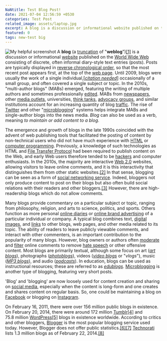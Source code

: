 ```yaml
---
NaNtitle: Test Blog Post!
date: 2021-07-04 12:56:59 +0530
categories: Test Post
related_image: assets/laptop.jpg
excerpt: A blog is a discussion or informational website published on the World Wide Web consisting of discrete, often informal diary-style text...
featured: 0
tags: new-test big 
---
```

![My helpful screenshot](/assets/laptop.jpg)
A **blog** (a [truncation](https://en.wikipedia.org/wiki/Clipping_(morphology) "Clipping (morphology)") of "**weblog**")[[1]](https://en.wikipedia.org/wiki/Blog#cite_note-1) is a discussion or informational [website](https://en.wikipedia.org/wiki/Website "Website") published on the [World Wide Web](https://en.wikipedia.org/wiki/World_Wide_Web "World Wide Web") consisting of discrete, often informal diary-style text entries (posts). Posts are typically displayed in [reverse chronological order](https://en.wikipedia.org/wiki/Reverse_chronology "Reverse chronology"), so that the most recent post appears first, at the top of the [web page](https://en.wikipedia.org/wiki/Web_page "Web page"). Until 2009, blogs were usually the work of a single individual,[*[citation needed](https://en.wikipedia.org/wiki/Wikipedia:Citation_needed "Wikipedia:Citation needed")*] occasionally of a small group, and often covered a single subject or 
topic. In the 2010s, "multi-author blogs" (MABs) emerged, featuring the 
writing of multiple authors and sometimes professionally [edited](https://en.wikipedia.org/wiki/Editing "Editing"). MABs from [newspapers](https://en.wikipedia.org/wiki/Newspaper "Newspaper"), other [media outlets](https://en.wikipedia.org/wiki/News_media "News media"), universities, [think tanks](https://en.wikipedia.org/wiki/Think_tank "Think tank"), [advocacy groups](https://en.wikipedia.org/wiki/Advocacy_group "Advocacy group"), and similar institutions account for an increasing quantity of blog [traffic](https://en.wikipedia.org/wiki/Web_traffic "Web traffic"). The rise of [Twitter](https://en.wikipedia.org/wiki/Twitter "Twitter") and other "[microblogging](https://en.wikipedia.org/wiki/Microblogging "Microblogging")" systems helps integrate MABs and single-author blogs into the news media. *Blog* can also be used as a verb, meaning *to maintain or add content to a blog*.

The emergence and growth of blogs in the late 1990s coincided 
with the advent of web publishing tools that facilitated the posting of 
content by non-technical users who did not have much experience with [HTML](https://en.wikipedia.org/wiki/HTML "HTML") or [computer programming](https://en.wikipedia.org/wiki/Computer_programming "Computer programming"). Previously, a knowledge of such technologies as HTML and [File Transfer Protocol](https://en.wikipedia.org/wiki/File_Transfer_Protocol "File Transfer Protocol") had been required to publish content on the Web, and early Web users therefore tended to be [hackers](https://en.wikipedia.org/wiki/Hacker "Hacker") and computer enthusiasts. In the 2010s, the majority are interactive [Web 2.0](https://en.wikipedia.org/wiki/Web_2.0 "Web 2.0") websites, allowing visitors to leave online comments, and it is this 
interactivity that distinguishes them from other static websites.[[2]](https://en.wikipedia.org/wiki/Blog#cite_note-2) In that sense, blogging can be seen as a form of [social networking service](https://en.wikipedia.org/wiki/Social_networking_service "Social networking service").
 Indeed, bloggers not only produce content to post on their blogs but 
also often build social relations with their readers and other bloggers.[[3]](https://en.wikipedia.org/wiki/Blog#cite_note-3) However, there are high-readership blogs which do not allow comments.

Many blogs provide commentary on a particular subject or topic, 
ranging from philosophy, religion, and arts to science, politics, and 
sports. Others function as more personal [online diaries](https://en.wikipedia.org/wiki/Online_diary "Online diary") or [online brand advertising](https://en.wikipedia.org/wiki/Online_advertising "Online advertising") of a particular individual or company. A typical blog combines text, [digital images](https://en.wikipedia.org/wiki/Digital_image "Digital image"), and [links](https://en.wikipedia.org/wiki/Hyperlink "Hyperlink") to other blogs, web pages, and other media related to its topic. The 
ability of readers to leave publicly viewable comments, and interact 
with other commenters, is an important contribution to the popularity of
 many blogs. However, blog owners or authors often [moderate](https://en.wikipedia.org/wiki/Internet_forum#Moderators "Internet forum") and [filter](https://en.wikipedia.org/wiki/Wordfilter "Wordfilter") online comments to remove [hate speech](https://en.wikipedia.org/wiki/Hate_speech "Hate speech") or other offensive content. Most blogs are primarily textual, although some focus on art (*[art blogs](https://en.wikipedia.org/wiki/Art_blog "Art blog")*), photographs (*[photoblogs](https://en.wikipedia.org/wiki/Photoblog "Photoblog")*), videos (*[video blogs](https://en.wikipedia.org/wiki/Video_blog "Video blog")* or "*vlogs*"), music (*[MP3 blogs](https://en.wikipedia.org/wiki/MP3_blog "MP3 blog")*), and audio (*[podcasts](https://en.wikipedia.org/wiki/Podcast "Podcast")*). In education, blogs can be used as instructional resources; these are referred to as *[edublogs](https://en.wikipedia.org/wiki/Edublog "Edublog")*. [Microblogging](https://en.wikipedia.org/wiki/Microblogging "Microblogging") is another type of blogging, featuring very short posts.

'Blog' and 'blogging' are now loosely used for content creation and sharing on [social media](https://en.wikipedia.org/wiki/Social_media "Social media"),
 especially when the content is long-form and one creates and shares 
content on regular basis. So, one could be maintaining a blog on [Facebook](https://en.wikipedia.org/wiki/Facebook "Facebook") or blogging on [Instagram](https://en.wikipedia.org/wiki/Instagram "Instagram").

On February 16, 2011, there were over 156 million public blogs in existence.
On February 20, 2014, there were around 172 million [Tumblr](https://en.wikipedia.org/wiki/Tumblr "Tumblr")[[4]](https://en.wikipedia.org/wiki/Blog#cite_note-4) and 75.8 million [WordPress](https://en.wikipedia.org/wiki/WordPress.com "WordPress.com")[[5]](https://en.wikipedia.org/wiki/Blog#cite_note-5) blogs in existence worldwide. According to critics and other bloggers, [Blogger](https://en.wikipedia.org/wiki/Blogger_(service) "Blogger (service)") is the most popular blogging service used today. However, Blogger does not offer public statistics.[[6]](https://en.wikipedia.org/wiki/Blog#cite_note-6)[[7]](https://en.wikipedia.org/wiki/Blog#cite_note-7) [Technorati](https://en.wikipedia.org/wiki/Technorati "Technorati") lists 1.3 million blogs as of February 22, 2014.[[8]](https://en.wikipedia.org/wiki/Blog#cite_note-8)
